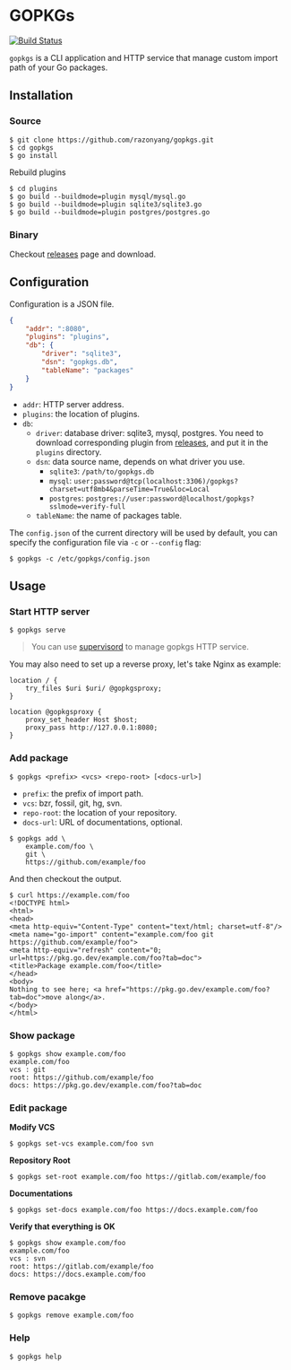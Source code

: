# GOPKGs
[![Build Status](https://img.shields.io/travis/razonyang/gopkgs?style=flat-square)](https://travis-ci.org/razonyang/gopkgs)

`gopkgs` is a CLI application and HTTP service that manage custom import path of your Go packages.

## Installation

### Source

```shell
$ git clone https://github.com/razonyang/gopkgs.git
$ cd gopkgs
$ go install
```

Rebuild plugins

```shell
$ cd plugins
$ go build --buildmode=plugin mysql/mysql.go
$ go build --buildmode=plugin sqlite3/sqlite3.go
$ go build --buildmode=plugin postgres/postgres.go
```

### Binary

Checkout [releases](https://github.com/razonyang/gopkgs/releases) page and download.

## Configuration

Configuration is a JSON file.

```json
{
    "addr": ":8080",
    "plugins": "plugins",
    "db": {
        "driver": "sqlite3",
        "dsn": "gopkgs.db",
        "tableName": "packages"
    }
}
```

- `addr`: HTTP server address.
- `plugins`: the location of plugins.
- `db`:
    - `driver`: database driver: sqlite3, mysql, postgres. You need to download corresponding plugin from [releases](https://github.com/razonyang/gopkgs/releases), and put it in the `plugins` directory.
    - `dsn`: data source name, depends on what driver you use.
        - `sqlite3`: `/path/to/gopkgs.db`
        - `mysql`: `user:password@tcp(localhost:3306)/gopkgs?charset=utf8mb4&parseTime=True&loc=Local`
        - `postgres`: `postgres://user:password@localhost/gopkgs?sslmode=verify-full`
    - `tableName`: the name of packages table.

The `config.json` of the current directory will be used by default, you can specify the configuration file via `-c` or `--config` flag:

```shell
$ gopkgs -c /etc/gopkgs/config.json
```

## Usage

### Start HTTP server

```shell
$ gopkgs serve
```

> You can use [supervisord](http://supervisord.org/) to manage gopkgs HTTP service.

You may also need to set up a reverse proxy, let's take Nginx as example:

```nginx
location / {
    try_files $uri $uri/ @gopkgsproxy;
}

location @gopkgsproxy {
    proxy_set_header Host $host;
    proxy_pass http://127.0.0.1:8080;
}  
```

### Add package

```shell
$ gopkgs <prefix> <vcs> <repo-root> [<docs-url>]
```

- `prefix`: the prefix of import path.
- `vcs`: bzr, fossil, git, hg, svn.
- `repo-root`: the location of your repository.
- `docs-url`: URL of documentations, optional.

```shell
$ gopkgs add \
    example.com/foo \
    git \
    https://github.com/example/foo
```

And then checkout the output.

```shell
$ curl https://example.com/foo
<!DOCTYPE html>
<html>
<head>
<meta http-equiv="Content-Type" content="text/html; charset=utf-8"/>
<meta name="go-import" content="example.com/foo git https://github.com/example/foo">
<meta http-equiv="refresh" content="0; url=https://pkg.go.dev/example.com/foo?tab=doc">
<title>Package example.com/foo</title>
</head>
<body>
Nothing to see here; <a href="https://pkg.go.dev/example.com/foo?tab=doc">move along</a>.
</body>
</html>
```

### Show package

```shell
$ gopkgs show example.com/foo
example.com/foo
vcs : git
root: https://github.com/example/foo
docs: https://pkg.go.dev/example.com/foo?tab=doc
```

### Edit package

**Modify VCS**

```shell
$ gopkgs set-vcs example.com/foo svn
```

**Repository Root**

```shell
$ gopkgs set-root example.com/foo https://gitlab.com/example/foo
```

**Documentations**

```shell
$ gopkgs set-docs example.com/foo https://docs.example.com/foo
```

**Verify that everything is OK**

```shell
$ gopkgs show example.com/foo
example.com/foo
vcs : svn
root: https://gitlab.com/example/foo
docs: https://docs.example.com/foo
```

### Remove pacakge

```shell
$ gopkgs remove example.com/foo
```

### Help

```shell
$ gopkgs help
```